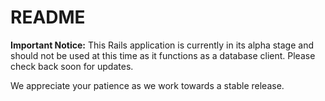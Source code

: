 # README

**Important Notice:** This Rails application is currently in its alpha stage and should not be used at this time as it functions as a database client. Please check back soon for updates.

We appreciate your patience as we work towards a stable release.

